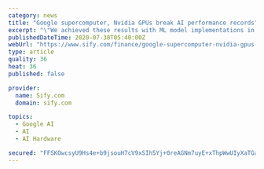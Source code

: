 ```yaml
---
category: news
title: "Google supercomputer, Nvidia GPUs break AI performance records"
excerpt: "\"We achieved these results with ML model implementations in TensorFlow, JAX and Lingvo. Four of the eight models were trained from scratch in under 30 seconds,\" Naveen Kumar from Google AI said in a statement on Wednesday. To put that in perspective ..."
publishedDateTime: 2020-07-30T05:40:00Z
webUrl: "https://www.sify.com/finance/google-supercomputer-nvidia-gpus-break-ai-performance-records-news-topnews-uh4f4Bfifgfia.html"
type: article
quality: 36
heat: 36
published: false

provider:
  name: Sify.com
  domain: sify.com

topics:
  - Google AI
  - AI
  - AI Hardware

secured: "FFSKOwcsyU9Hs4e+b9jsouH7cV9xSIh5Yj+0reAGNm7uyE+xThpWwUIyXaTGaiItMZ2e8KDnTs96/xAAVHVaTpzXgnVpJHBGUyl3BpE8Lashy/ojNEPemcvDwAbGq9RnzEfRCG+IP40BYTxnW1sTG0o6W0JTt3nEkNj5GQBj6x3MFpxTwYQbstJXGzY/FZkM48Kg+cxgsjTsB+dZnGnG9FHuxNpE/uOXUlIORHiq0u56Ei/HnIgU4V2mLwmqG5o7VlmhYqxeOKomL4WPY3KAq3ynBN5RinA1eBL7PNDHz4zd7K7HkZWasJUZCBcM85n3FHPmz4FT3tEoCbQNm8KisQ==;P4UlwLZMQ5YKzpmpqScQiA=="
---
```


